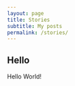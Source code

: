 ```yaml
---
layout: page
title: Stories
subtitle: My posts
permalink: /stories/
---
```


## Hello

Hello World!
 
